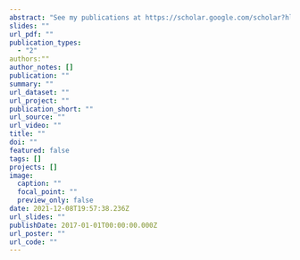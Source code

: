 ```yaml
---
abstract: "See my publications at https://scholar.google.com/scholar?hl=en&as_sdt=0%2C48&q=anne+polyakov&oq="
slides: ""
url_pdf: ""
publication_types:
  - "2"
authors:""
author_notes: []
publication: ""
summary: ""
url_dataset: ""
url_project: ""
publication_short: ""
url_source: ""
url_video: ""
title: ""
doi: ""
featured: false
tags: []
projects: []
image:
  caption: ""
  focal_point: ""
  preview_only: false
date: 2021-12-08T19:57:38.236Z
url_slides: ""
publishDate: 2017-01-01T00:00:00.000Z
url_poster: ""
url_code: ""
---
```

